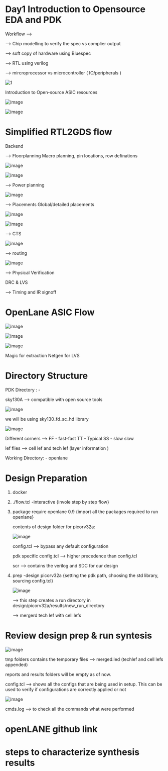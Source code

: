 # Day1 Introduction to Opensource EDA and PDK

Workflow -->

  --> Chip modelling to verify the spec vs complier output

  --> soft copy of hardware using Bluespec
  
  --> RTL using verilog

  --> mircroprocessor vs microcontroller ( IO/peripherals ) 
  

![1](https://github.com/user-attachments/assets/df24ac76-881a-4c5a-b0c1-0a73ce7d3e55)

Introduction to Open-source ASIC resources

![image](https://github.com/user-attachments/assets/99641a2e-b6a3-4f1f-b0ce-5ab71e8d00ea)

![image](https://github.com/user-attachments/assets/cb847228-cf27-4699-9d25-1a1992bc25cc)


# Simplified RTL2GDS flow

Backend

--> Floorplanning Macro planning, pin locations, row definations

![image](https://github.com/user-attachments/assets/31f3e526-6de7-45ae-937c-d0527d93085b)

![image](https://github.com/user-attachments/assets/d7ba955e-21cc-40cb-a209-021ca8c42b07)

--> Power planning  


![image](https://github.com/user-attachments/assets/057ec6dc-7866-4049-8878-dbba40207c07)

--> Placements   Global/detailed placements

![image](https://github.com/user-attachments/assets/9276fb7b-ac0e-4287-af6e-1d21a2c3d26c)

![image](https://github.com/user-attachments/assets/aee89839-2d85-4c98-8f33-4f18f6c3e5a8)

--> CTS 

![image](https://github.com/user-attachments/assets/04bd96c1-bef1-42bd-92e2-60e429883cb3)

--> routing

![image](https://github.com/user-attachments/assets/3e3e364c-1714-4e43-b2c6-30e07cb4f650)


-->  Physical Verification 

   DRC & LVS

--> Timing and IR signoff


# OpenLane ASIC Flow

![image](https://github.com/user-attachments/assets/33eeb813-4565-4c0e-a60d-0b50a7da9838)

![image](https://github.com/user-attachments/assets/cddd9d01-6707-430f-b2fc-2ab3c97024d6)

![image](https://github.com/user-attachments/assets/3cb3eabc-1e9d-4fe3-9c34-c526bb359464)

Magic for extraction 
Netgen for LVS

# Directory Structure

PDK Directory : -

sky130A --> compatible with open source tools

![image](https://github.com/user-attachments/assets/8abc2556-0ad8-4460-ba56-1332b3c0772a)

we will be using sky130_fd_sc_hd  library

![image](https://github.com/user-attachments/assets/06525252-5145-4dae-8165-4e2e87945e26)

Different corners --> FF - fast-fast TT - Typical SS -  slow slow

lef flies --> cell lef and tech lef (layer information )


Working Directory: - openlane

# Design Preparation


1. docker
2. ./flow.tcl -interactive {invole step by step flow}
3. package require openlane 0.9  {import all the packages required to run openlane}

   contents of design folder for picorv32a:

   ![image](https://github.com/user-attachments/assets/9c478ce3-baac-4042-82fe-4b46fbbef25c)

   config.tcl --> bypass any default configuration

   pdk specific config.tcl --> higher precedence than config.tcl

   scr --> contains the verilog and SDC for our design

4. prep -design picorv32a {setting the pdk path, choosing the std library, sourcing config.tcl}

   ![image](https://github.com/user-attachments/assets/c9c68a2d-7ec9-4b1e-9898-caf32d83d2bc)

   --> this step creates a run directory in design/picorv32a/results/new_run_directory

   --> mergerd tech lef with cell lefs


# Review design prep & run syntesis 
![image](https://github.com/user-attachments/assets/e7315b4c-f3c4-4685-b38e-e243c673ec5d)

tmp folders contains the temporary files --> merged.led  (techlef and cell lefs appended)

reports and results  folders will be empty as of now.

config.tcl --> shows all the configs that are being used in setup. This can be used to verify if configurations are correctly applied or not

![image](https://github.com/user-attachments/assets/a118dfdf-8730-47bb-b3f1-1a83c833f1fa)

cmds.log --> to check all the commands what were performed 



# openLANE github link


# steps to characterize synthesis results












